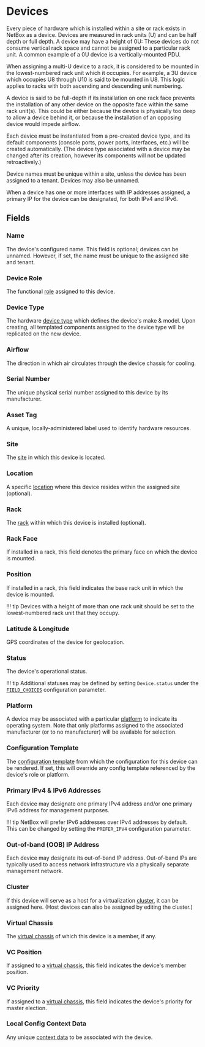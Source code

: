 # Devices

Every piece of hardware which is installed within a site or rack exists in NetBox as a device. Devices are measured in rack units (U) and can be half depth or full depth. A device may have a height of 0U: These devices do not consume vertical rack space and cannot be assigned to a particular rack unit. A common example of a 0U device is a vertically-mounted PDU.

When assigning a multi-U device to a rack, it is considered to be mounted in the lowest-numbered rack unit which it occupies. For example, a 3U device which occupies U8 through U10 is said to be mounted in U8. This logic applies to racks with both ascending and descending unit numbering.

A device is said to be full-depth if its installation on one rack face prevents the installation of any other device on the opposite face within the same rack unit(s). This could be either because the device is physically too deep to allow a device behind it, or because the installation of an opposing device would impede airflow.

Each device must be instantiated from a pre-created device type, and its default components (console ports, power ports, interfaces, etc.) will be created automatically. (The device type associated with a device may be changed after its creation, however its components will not be updated retroactively.)

Device names must be unique within a site, unless the device has been assigned to a tenant. Devices may also be unnamed.

When a device has one or more interfaces with IP addresses assigned, a primary IP for the device can be designated, for both IPv4 and IPv6.

## Fields

### Name

The device's configured name. This field is optional; devices can be unnamed. However, if set, the name must be unique to the assigned site and tenant.

### Device Role

The functional [role](./devicerole.md) assigned to this device.

### Device Type

The hardware [device type](./devicetype.md) which defines the device's make & model. Upon creating, all templated components assigned to the device type will be replicated on the new device.

### Airflow

The direction in which air circulates through the device chassis for cooling.

### Serial Number

The unique physical serial number assigned to this device by its manufacturer.

### Asset Tag

A unique, locally-administered label used to identify hardware resources.

### Site

The [site](./site.md) in which this device is located.

### Location

A specific [location](./location.md) where this device resides within the assigned site (optional).

### Rack

The [rack](./rack.md) within which this device is installed (optional).

### Rack Face

If installed in a rack, this field denotes the primary face on which the device is mounted.

### Position

If installed in a rack, this field indicates the base rack unit in which the device is mounted.

!!! tip
    Devices with a height of more than one rack unit should be set to the lowest-numbered rack unit that they occupy.

### Latitude & Longitude

GPS coordinates of the device for geolocation.

### Status

The device's operational status.

!!! tip
    Additional statuses may be defined by setting `Device.status` under the [`FIELD_CHOICES`](../../configuration/data-validation.md#field_choices) configuration parameter.

### Platform

A device may be associated with a particular [platform](./platform.md) to indicate its operating system. Note that only platforms assigned to the associated manufacturer (or to no manufacturer) will be available for selection.

### Configuration Template

The [configuration template](../extras/configtemplate.md) from which the configuration for this device can be rendered. If set, this will override any config template referenced by the device's role or platform.

### Primary IPv4 & IPv6 Addresses

Each device may designate one primary IPv4 address and/or one primary IPv6 address for management purposes.

!!! tip
    NetBox will prefer IPv6 addresses over IPv4 addresses by default. This can be changed by setting the `PREFER_IPV4` configuration parameter.

### Out-of-band (OOB) IP Address

Each device may designate its out-of-band IP address. Out-of-band IPs are typically used to access network infrastructure via a physically separate management network.

### Cluster

If this device will serve as a host for a virtualization [cluster](../virtualization/cluster.md), it can be assigned here. (Host devices can also be assigned by editing the cluster.)

### Virtual Chassis

The [virtual chassis](./virtualchassis.md) of which this device is a member, if any.

### VC Position

If assigned to a [virtual chassis](./virtualchassis.md), this field indicates the device's member position.

### VC Priority

If assigned to a [virtual chassis](./virtualchassis.md), this field indicates the device's priority for master election.

### Local Config Context Data

Any unique [context data](../../features/context-data.md) to be associated with the device.
